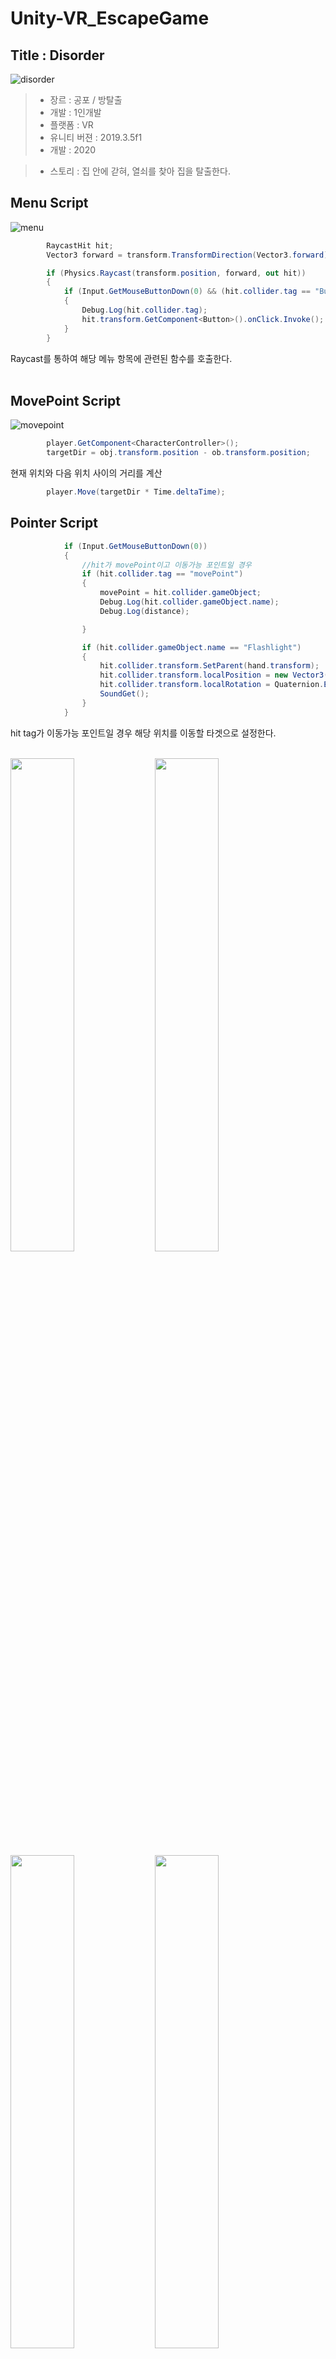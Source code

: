 # Unity-VR_EscapeGame

## Title : Disorder

![disorder](https://user-images.githubusercontent.com/46181173/117296482-12557680-aeb0-11eb-887d-08fc37fdd7d0.jpg)
> - 장르 : 공포 / 방탈출 <br>
> - 개발 : 1인개발 <br>
> - 플랫폼 : VR <br>
> - 유니티 버젼 : 2019.3.5f1 <br>
> - 개발 : 2020

> - 스토리 : 집 안에 갇혀, 열쇠를 찾아 집을 탈출한다.

## Menu Script

![menu](https://user-images.githubusercontent.com/46181173/118109733-877afb80-b41c-11eb-81e6-309f4082a023.png)

```C#
        RaycastHit hit;
        Vector3 forward = transform.TransformDirection(Vector3.forward) * 1000;

        if (Physics.Raycast(transform.position, forward, out hit))
        {
            if (Input.GetMouseButtonDown(0) && (hit.collider.tag == "Button"))
            {
                Debug.Log(hit.collider.tag);
                hit.transform.GetComponent<Button>().onClick.Invoke();
            }
        }
```

Raycast를 통하여 해당 메뉴 항목에 관련된 함수를 호출한다. <br><br>

## MovePoint Script

![movepoint](https://user-images.githubusercontent.com/46181173/118109559-53073f80-b41c-11eb-86f6-b20f594d8ad9.png)

```C#
        player.GetComponent<CharacterController>();
        targetDir = obj.transform.position - ob.transform.position;
```

현재 위치와 다음 위치 사이의 거리를 계산

```C#
        player.Move(targetDir * Time.deltaTime);
```

## Pointer Script

```C#
            if (Input.GetMouseButtonDown(0))
            {
                //hit가 movePoint이고 이동가능 포인트일 경우
                if (hit.collider.tag == "movePoint")
                {
                    movePoint = hit.collider.gameObject;
                    Debug.Log(hit.collider.gameObject.name);
                    Debug.Log(distance);

                }

                if (hit.collider.gameObject.name == "Flashlight")
                {
                    hit.collider.transform.SetParent(hand.transform);
                    hit.collider.transform.localPosition = new Vector3(0.5f, -0.2f, 0.2f);
                    hit.collider.transform.localRotation = Quaternion.Euler(0f, -95f, 0f);
                    SoundGet();
                }
            }

```

hit tag가 이동가능 포인트일 경우 해당 위치를 이동할 타겟으로 설정한다.<br><br>

<p>
<img src= "https://user-images.githubusercontent.com/46181173/118110075-ee001980-b41c-11eb-9f7f-915c5eb40286.png" width=45% height=45% > 
<img src= "https://user-images.githubusercontent.com/46181173/118111249-67e4d280-b41e-11eb-8b8c-c4eb01557bcb.png" width=45% height=45% >

<img src= "https://user-images.githubusercontent.com/46181173/118111194-53083f00-b41e-11eb-8c51-712f0df09749.png" width=45% height=45% >

<img src= "https://user-images.githubusercontent.com/46181173/118110826-da08e780-b41d-11eb-8f6b-87aeac3246ed.png" width=45% height=45% >

<img src= "https://user-images.githubusercontent.com/46181173/118111296-7632ee80-b41e-11eb-9701-5952ad0f868a.png" width=45% height=45% >

<img src= "https://user-images.githubusercontent.com/46181173/118110916-f6a51f80-b41d-11eb-9b69-6ac900ac6176.png" width=45% height=45% >

<img src= "https://user-images.githubusercontent.com/46181173/118110971-07ee2c00-b41e-11eb-96cc-c6b3cb72e9a3.png" width=45% height=45% >
<img src= "https://user-images.githubusercontent.com/46181173/118110993-11779400-b41e-11eb-8a47-43a85ec38ecf.png" width=45% height=45% >

<img src= "https://user-images.githubusercontent.com/46181173/118111051-22c0a080-b41e-11eb-9942-83e62acff735.png" width=45% height=45% >

<img src= "https://user-images.githubusercontent.com/46181173/118111356-8945be80-b41e-11eb-8587-a287a5e14507.png" width=45% height=45% >
<br><br>
</p>

[![youtube](https://user-images.githubusercontent.com/46181173/118114156-2fdf8e80-b422-11eb-87d5-823b2c7b0c71.png)](https://youtu.be/HjjVIltVnp4?t=0s)

↑ 클릭 [Youtube 이동하기]
<br> <br>
## ~~Player Controller Script - PC버젼 컨트롤러 (구현중)~~

```C#
        //땅에 있는지
        if (controller.isGrounded)
        {
            // 상하
            MoveDirection = new Vector3(Input.GetAxis("Horizontal"), 0, Input.GetAxis("Vertical"));

            //로컬좌표계 > 월드좌표계
            MoveDirection = transform.TransformDirection(MoveDirection);

            //속도증가
            MoveDirection *= speed;

            //점프
            if (Input.GetButton("Jump"))
                MoveDirection.y = jump;
        }

        //중력계산
        MoveDirection.y -= gravity * Time.deltaTime;

        //캐릭터 이동
        controller.Move(MoveDirection * Time.deltaTime);

```
